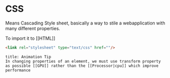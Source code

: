# CSS
Means Cascading Style sheet, basically a way to stile a webapplication with many different properties.

To import it to [[HTML]]
```html
<link rel="stylesheet" type="text/css" href=""/>
```

 ```ad-Notice
title: Animation Tip
In changing properties of an element, we must use transform property as possible [[GPU]] rather than the [[Processor|cpu]] which improve performance

```

